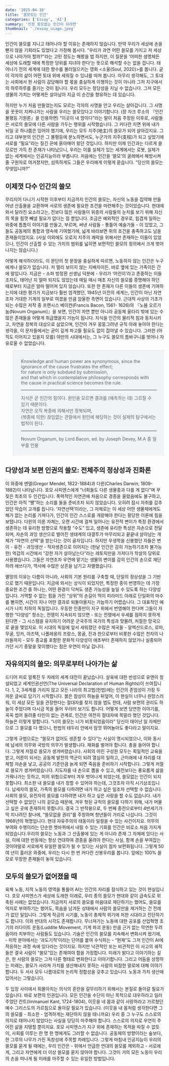 ```yaml
---
date: '2025-04-10'
title: '쓸모있는 인간'
categories: ['Essay', 'AI']
summary: '진정 쓸모없는 인간이 되려면'
thumbnail: './essay_usage.jpeg'
---
```


인간이 쓸모를 지니고 태어나야 할 이유는 존재하지 않습니다. 만약 우리가 세상에 손을 뻗지 않을 기회라도 있었다고 가정해 봅시다. “우리가 과연 어떤 쓸모를 가지고 저 세상으로 나아가야 할까?”라는 고민 정도는 해봤을 법 하지만, 이 질문을 ‘어떠한 생명체든 세상에 도래할 때에 특정한 당위를 지녀야 한다’는 뜻으로 해석할 수는 없을 겁니다. 태어나기 전의 세계에 대한 향수를 불러일으키는 영화 <소울(Soul, 2020)>를 봅니다. 굳이 각자의 삶이 어떤 토대 위에 세워질 수 있냐를 따져 봅니다. 아무리 생각해도, 그 토대는 사회에서 한 사람이 감당해야 할 몫을 충실하게 이행하는 것이 아니라 그저 지구에서의 하루하루를 즐기는 것이 됩니다. 우리 모두는 정당성을 지닐 수 없습니다. 그저 모든 생물의 가치는 어떻게든 살아남아 지금 이 순간을 향유하는 데 있습니다. 

하지만 누가 처음 만들었는지도 모르는 각자의 사명을 안고 우리는 살아갑니다. 그 사명을 꿋꿋이 지켜나가는 사람을 우리는 쓸모있다고 이야기합니다. (장 자크 루소의 『인간 불평등 기원론』을 인용하면) “이곳이 내 땅이다”라는 말이 처음 주창된 이후로, 사람들은 서로의 쓸모에 다른 사람을 가두는 행위를 시작했습니다. 그 커다란 지면 위에 내가 뉘일 곳 하나쯤은 있어야 했기에, 우리는 모두 지주(地主)의 쓸모가 되어 살아갔지요. 그리고 대부분의 인간은 그 불평등에 분노하면서도, 누군가의 지주(支柱)가 되고 싶었기에 서로를 “필요”라는 질긴 끈에 옭아매어 왔던 것입니다. 하지만 이제 인간과는 다르게 쓸모로만 가득 찬 존재가 나타났으니, 우리는 이를 실체가 있는 세계에서는 로봇, 실체가 없는 세계에서는 인공지능이라 부릅니다. 처음에는 인간을 ‘쓸모’의 굴레에서 해방시켜 줄 구원자로 여겨졌지만, 섬뜩하게도 그들은 우리에게 이렇게 묻습니다. “당신의 쓸모는 무엇입니까?”


## 이제껏 다수 인간의 쓸모

무리지어 다니기 시작한 이후부터 지금까지 인간의 쓸모는, 자신의 노동을 집약해 만들어낸 산출물을 교환하며 서로의 생존에 필요한 조건을 마련해주는 것이었습니다. 현대에 와서 달라진 요소라고는, 전보다 많은 사람들이 위층의 사람들의 눈치를 보기 위해 자신의 목을 힘껏 빼낼 필요가 없다는 점 뿐입니다. 조금은 예외적인 경우로, 힘겹게 일하는 와중에 틈틈이 이야기를 만들고, 부르며, 써낸 사람들 - 통틀어 예술가들 - 이 있었고, 그들도 공동체의 통합과 영속에 기여했기에, 넓게 바라보면 위의 조건을 충족하고도 남을 존재들이었지요. (사실 이외에도 오로지 지주의 쾌락을 위해서만 존재하는 이들이 있었으나, 인간이 산출할 수 있는 가치의 범위를 넓히면 보편적인 쓸모의 정의에서 크게 벗어나지는 않습니다.) 

어떻게 해석하더라도, 이 문단의 첫 문장을 충실하게 따르면, 노동하지 않는 인간은 누구에게나 쓸모가 없습니다. 저 멀리 보이지 않는 지배자이든, 바로 옆에 있는 가족이든 간에 말입니다. 지금은 - 소파 방정환 선생님 덕분에 - 우리가 ‘어린이’라고 존중하는 이들조차도, 태어난 지 얼마 되지도 않았는데 매일 매시 매초 자신의 쓸모를 증명해야 하던 때로부터 지금은 얼마 떨어져 있지 않습니다. 또한 한 존재가 다른 이들의 생존에 기여하는지에 대한 평가가 지금보다 훨씬 엄격했던, 1945년 이전의 세계는, 인간이 아닌 자연조차 거대한 기계의 일부로 여겼을 만큼 암울한 측면이 있습니다. 근대적 사상의 기초가 되는 수많은 저작 중 프랜시스 베이컨(Francis Bacon, 1561-
1626)의 『노붐 오르가눔(Novum Organum)』을 보면, 인간이 자연 뿐만 아니라 공동체 울타리 밖에 있는 수많은 존재들을 어떻게 취급했을지 가늠이 됩니다. 지식을 인간의 물리적 힘과 동치시키고, 자연을 정복의 대상으로 삼았으며, 인간이 겨우 뭉뚱그려낸 규칙 아래 놓아야 한다는 생각을, 이 문자들에서는 굳이 깊게 파고들 필요도 없이 잡아낼 수 있습니다. 그러한 (아직도 이어지고 있을지 모를) 야만의 시대에서는, 그 누구도 쓸모의 틈바구니를 벗어나 자유로울 수 없었습니다.

<blockquote blockquote style="background-color: rgba(58, 119, 156, 0.06); padding: 1.5rem; border-top: 0.5px solid rgba(184, 184, 184, 0.5)"> 
    Knowledge and human power are synonymous,
    since the ignorance of the cause frustrates the effect; </br>
    for nature is only subdued by submission, </br>
    and that which in contemplative philosophy corresponds with the cause in practical science becomes the rule.
    <hr />
    지식은 곧 인간의 힘이다. 원인을 모르면 결과를 (예측하는 데) 그르칠 수 있기 때문이다. </br> 자연은 오직 복종에 의해서만 정복되며, </br>
    (복종에 의한) 끊임없는 관찰에서 원인에 해당하는 것이 실제의 탐구에서는 법칙이 된다.
    <hr />
    Novum Organum, by Lord Bacon, ed. by Joseph Devey, M.A 중 일부를 인용
</blockquote>


## 다양성과 보편 인권의 쓸모: 전체주의 정상성과 진화론

이 와중에 멘델(Gregor Mendel, 1822-1884)과 다윈(Charles Darwin, 1809-1882)이 나타납니다. 호모 사피엔스에게 “너희들도 다른 생물종과 다를 게 없다”며 꾸짖은 최초의 두 인간입니다. 폭력적인 자연관에 처음으로 경종을 울렸음에도 불구하고, 인간은 아직 “쨍”하는 소리를 들을 준비조차 되지 않았습니다. 오히려 잠시 자취를 감추었던 악습이 고개를 듭니다. ‘자연선택’이라는, 그 자체로는 이 세상 어떤 생물체에게도 해가 없는 논리를 가져다가, 인간이 인간 스스로를 개량해야 한다는 황당한 이론에 힘을 보탭니다. 다윈의 이론 자체는, 오랜 시간에 걸쳐 일어나는 유전적 변이가 특정 환경에서 생존하는 데 유리한 방향으로 작용할 “수도” 있고, 생존에 유리한 특성은 자손으로 전달되며, 자손의 과잉 생산으로 벌어진 생태계의 대결투가 마무리되고 끝끝내 살아남는 개체가 “자연의 선택”을 받는다는 것이 골자입니다. 하지만 우생학을 신봉했던 자들은 변이 - 유전 - 과잉생산 - 적자생존으로 이어지는 (한낱 인간은 감히 가늠하기조차 불가능한) 억겁의 시간에서  “강한 자가 살아남는다”라는 레토릭만을 가져다가 학살의 당위로 사용했습니다. 그들은 자연조차 우연에 맡기는 생물의 변이를 감히 인간의 손으로 재단하려 애쓰다가, 역사에 수많은 상흔을 남기고 자멸했습니다. 

멸망의 이유는 다름이 아니라, 사회의 기본 원리를 구축할 때, 단일의 정상성을 그 기반으로 했기 때문입니다. 지금에 와서는 상식이 되었지만, 특정한 종이 번영하는 데 가장 중요한 조건 중 하나는, 어떤 환경이 닥쳐도 생존 가능성을 높일 수 있도록 하는 다양성입니다. 거역할 수 없는 힘을 가진 “상위”의 손길이 먹이 피라미드 아래로 단일화의 마수를 뻗히면, 시간이 지나 어떤 결과로 되돌아올지는 가늠하기 어렵습니다. 그 대표적인 예시가 나치 치하의 독일입니다. 우등한 인종만이 지구 위에서 번영해야 한다며 그들이 자행한 “다양성” 청소는, 전쟁이 지속되지 않으면 - 또는 전쟁에서 우세를 점하지 못하게 된다면 - 그 시스템을 유지하기 어려운 군국주의 국가의 특성과 맞물려, 처절한 망국으로 끝을 맺었지요. 이 시대의 독일에 앞서 세워졌던 수많은 제국들 - 알렉산드로스, 로마, 무굴, 잉카, 아즈텍, 나폴레옹의 프랑스, 몽골, 진과 한으로부터 비롯한 수많은 천자의 나라들까지 - 모두 종교를 포함한 문화적 다양성이 애초부터 존재하지 않았거나 실종되어가던 시기 종말을 맞이했다는 점은 우연이 아닐 겁니다.

## 자유의지의 쓸모: 의무로부터 나아가는 삶

드디어 피로 얼룩진 두 차례의 세계 대전이 끝났습니다. 살육에 대한 반성으로 유엔이 창설되었고 세계인권선언(The Universal Declaration of Human Rights)이 쓰여집니다. 1, 2, 3세계를 가리지 않고 모든 나라의 최고법(헌법)에는 인간의 존엄성이 가장 두꺼운 글씨로 담기기 시작합니다. 붉은 참상이 하늘을 뒤덮어, 이 현실이 너무나 원망스러워, 이 세상 모든 일을 관장한다는 절대자를 찾지 않을 법도 한데, 사람 보편의 권리도 하늘이 주었다며 다시금 목을 들어 우러러 보기도 합니다. 어떻게 보면 당연한 이야기를, 꼭꼭 씹어 들려줄 타인이 없는 관계로, 인간은 여전히 절대자에 목말라 했던 것입니다. 하늘은 이렇게 말합니다. “너의 쓸모는 너가 비롯되었음이라” 당신이 태어난 일 자체만으로 그 쓸모를 다 했으니, 헌법의 테두리 안에서 맘껏 뛰어놀아도 좋다라고 말이지요. 

그렇게 규범으로는 “쓸모가 없어도 생존할 수 있다”는 사실이 명시되었으나, 이와 동시에 납세의 의무와 국방의 의무가 발생합니다. 재화를 벌어야 합니다. 총을 들어야 합니다. 그렇게 저절로 쓸모가 생겨버렸습니다. 사회의 어린 구성원 모두는 획일적인 교육을 받고, 어른이 되서는 공동체 발전의 역군이 되려 열심히 일하고, 근미래에 내 자리를 대체할 자손을 낳고, 공공의 기준만큼 늙게 되면 죽음을 준비하기 시작합니다. 그렇게 저절로 쓸모가 생겨버렸습니다. 지도자를 내 손으로 뽑을 수 있고, 예전보다는 풍요롭게 삶을 가꿔나가는 듯하고, 피의 위협으로부터 겨우 벗어나게 되었는데, 쓸모없는 인간이 되지 못합니다. 최소한 내 쓸모를 내가 정할 수 있어야 하는데, 그것조차 아직 시기상조입니다. 납세자의 쓸모, 가족의 쓸모를 다하려면 내가 하고 싶은 일조차 선택할 수 없습니다. 사회의 쓸모, 유전자의 쓸모를 다하려면 내가 하고 싶은 사랑을 할 수도 없습니다. 내가 선택할 수 없었던 나의 겉모습 때문에, 겨우 헛된 규칙의 쓸모를 다하기 위해, 내가 머물고 싶은 곳에 존재하지 못합니다. 결국 그 반작용으로, 두 번째 종전으로부터 4반세기가 막 지나려던 찰나에, “쓸모없을 권리”를 주창하며 청년들이 거리로 나섭니다. 그것이 1968년의 혁명입니다. 현대 자유주의의 태동이라 일컬을 수 있는 사건이지요. 의무의 부여와 수행이라는 단순한 쳇바퀴에서 내릴 수 있는 기회를 인간은 비로소 처음 가지게 되었습니다.우리의 쓸모는 노동과 그 산출물에 있는 게 아니라 존재 그 자체에 있다는 사실, 이에 대한 반동에는 항상 연대하여 경종을 울려야 한다는 사실, 함께 손을 부여잡는 것이야말로 서로에게 유일한 쓸모가 될 수 있다는 사실이 점차 보편화됩니다. 그렇게 50여 년이 흘러온 와중에, 우리는 다시 한 번 커다란 산봉우리를 봅니다. 앞에는 100% 쓸모로 무장한 존재들이 놓여 있습니다. 

## 모두의 쓸모가 없어졌을 때

육체 노동, 지적 노동의 영역을 통틀어 AI는 인간의 자리를 잠식하고 있는 것이 현실입니다. 호모 사피엔스가 세상에 도래한 이래로, 우리 종의 쓸모가 현대와 같이 급속도로 위축된 사례는 없었습니다. 지금까지 서로의 쓸모를 마음대로 재단하기는 했어도, 쓸모를 억지로 부여하기는 했어도, 목숨을 남겨둔 상태에서 사람의 쓸모만을 제거하는 건 전례가 없던 일입니다. 그렇게 작금의 시기를, 노동이 총체적 위기에 처한 시대라고 진단하기도 합니다. 이와 반대의 시각도 존재합니다. 무너져가는 노동에 대한 공포를 산업혁명 초기의 러다이트 운동(Luddite Movement, 기계 파괴 운동) 만큼 근거 없는 막연한 두려움이라 치부하는 사람들도 있습니다. 기술은 인간의 쓸모를 지속해서 변화시켜 왔기에, - 미학 분야에서는 ‘과도기적’이라는 단어를 붙여 수식하는 - “현재”도 그저 인간이 AI에 적응하는 과정 속에 있다라는 것이지요. 하지만 낙관적인 또는 비관적인 이 사고의 궤적들은 결국 사람이 “쓸모”있는 존재여야 함을 가정합니다. 미래가 밝다고 이야기하는 길은, 한 사람의 쓸모는 그저 다른 형태로 변화한다고 이야기합니다. 그리고 어둠을 상정하는 미래는, 쓸모가 사라져 가치를 생산해내지 못하는 사람의 비참한 말로에 대해 이야기합니다. 두 서사 모두 나름대로의 논리적 정합성을 갖추고 있습니다. 노동과 가치 생산에 있어서는 그렇습니다.

 두 입장 사이에서 휘몰아치는 의식의 혼란을 갈무리하기 위해서는 본질로 돌아갈 필요가 있습니다. 바로 보편의 인권입니다. 모든 인간을 수단이 아닌 목적으로 대우하라고 일러주었던 칸트(Immanuel Kant, 1724-1804), 이웃을 네 몸과 같이 사랑하라고 가르쳤던 예수 그리스도의 가르침으로 돌아갈 필요가 있습니다. (이웃을 내 몸처럼 생각한다면 그의 쓸모를 - 최소한 - 엄격하게는 재단하지 않을 테니까요) 우리 중 그 누구도 스스로의 의지로 태어나지 않았다는 사실을 당당히 마주해야 합니다. 스스로의 의지로 우연히 주어진 삶을 지탱할 뿐이지요. 호모 사피엔스가 지구 위에 존재하는 목적을 따질 수 없듯이, 사회를 이루는 한 명 한 명에게도 그러할 수 없습니다. 공동체의 방향이라는 숲보다, 한 그루의 나무가 가진 독창성에 주목할 차례입니다. 그렇게 마침내 인공지능이 우리의 쓸모를 묻게 될 때에는, 우리 인간은 - 위에서 언급한 연대의 쓸모를 제외하고 - 서로에게, 그리고 자연에게 더 이상 쓸모를 묻지 않아야 합니다. 그것이 거의 모든 노동이 우리의 손을 떠나게 될 미래를 마주할 수 있는 유일한 방법입니다. 